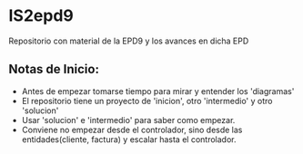 # IS2epd9
Repositorio con material de la EPD9 y los avances en dicha EPD
## Notas de Inicio:
- Antes de empezar tomarse tiempo para mirar y entender los 'diagramas'
- El repositorio tiene un proyecto de 'inicion', otro 'intermedio' y otro 'solucion'
- Usar 'solucion' e 'intermedio' para saber como empezar.
- Conviene no empezar desde el controlador, sino desde las entidades(cliente, factura) y escalar hasta el controlador.
